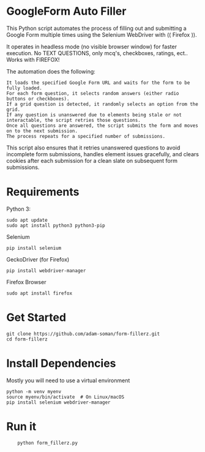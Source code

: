 # GoogleForm Auto Filler

This Python script automates the process of filling out and submitting a Google Form multiple times using the Selenium WebDriver with (( Firefox )). 

It operates in headless mode (no visible browser window) for faster execution. 
No TEXT QUESTIONS, only mcq's, checkboxes, ratings, ect..
Works with FIREFOX!

The automation does the following:

    It loads the specified Google Form URL and waits for the form to be fully loaded.
    For each form question, it selects random answers (either radio buttons or checkboxes).
    If a grid question is detected, it randomly selects an option from the grid.
    If any question is unanswered due to elements being stale or not interactable, the script retries those questions.
    Once all questions are answered, the script submits the form and moves on to the next submission.
    The process repeats for a specified number of submissions.

This script also ensures that it retries unanswered questions to avoid incomplete form submissions, handles element issues gracefully, and clears cookies after each submission for a clean slate on subsequent form submissions.

# Requirements


Python 3:

    sudo apt update
    sudo apt install python3 python3-pip

Selenium

    pip install selenium

GeckoDriver (for Firefox)
    
    pip install webdriver-manager

Firefox Browser

    sudo apt install firefox
# Get Started
    git clone https://github.com/adam-soman/form-fillerz.git
    cd form-fillerz

    
# Install Dependencies

Mostly you will need to use a virtual environment

    python -m venv myenv
    source myenv/bin/activate  # On Linux/macOS
    pip install selenium webdriver-manager

# Run it
        python form_fillerz.py

